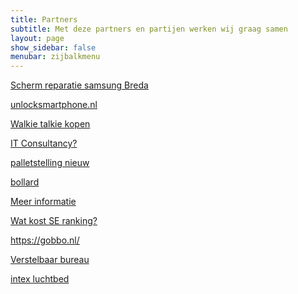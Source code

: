 ```yaml
---
title: Partners
subtitle: Met deze partners en partijen werken wij graag samen
layout: page
show_sidebar: false
menubar: zijbalkmenu
---
```


<a href="https://gsmreparatie.nl/reparaties/samsung/" target="_blank">Scherm reparatie samsung Breda</a>

<a href="https://unlocksmartphone.nl/" target="_blank">unlocksmartphone.nl</a>

<a href="https://www.portofoonweb.nl/portofoon/walkie-talkie.html" target="_blank">Walkie talkie kopen</a>

<a href="https://officeit.nl/it-diensten/it-consultancy/" target="_blank">IT Consultancy?</a>

<a href="https://123magazijninrichting.nl/magazijnstellingen/palletstellingen/" target="_blank">palletstelling nieuw</a>

<a href="https://portacon.nl/bollard" target="_blank">bollard</a>

<a href="https://zwembadgigant.nl/intex-zwembad" target="_blank">Meer informatie</a>

<a href="https://www.internetpaleis.nl/se-ranking/" target="_blank">Wat kost SE ranking?</a>

<a href="https://gobbo.nl/" target="_blank">https://gobbo.nl/</a>

<a href="https://www.buroenzo.nl/bureaus/verstelbaar-bureau.html" target="_blank">Verstelbaar bureau</a>

<a href="https://www.luchtbed.nl/intex-luchtbedden" target="_blank">intex luchtbed</a>

